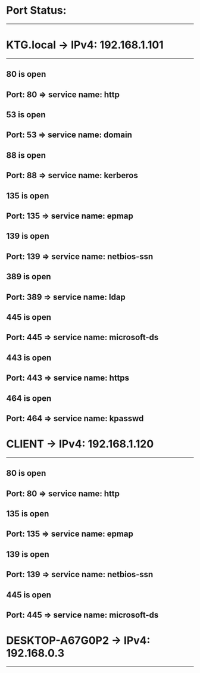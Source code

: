 

# Port Status: #
_______________________________________________________________

# KTG.local -> IPv4: 192.168.1.101 #
____________________________________________________________________________________
## 80 is open ##
## Port: 80 => service name: http ##

## 53 is open ##
## Port: 53 => service name: domain ##

## 88 is open ##
## Port: 88 => service name: kerberos ##

## 135 is open ##
## Port: 135 => service name: epmap ##

## 139 is open ##
## Port: 139 => service name: netbios-ssn ##

## 389 is open ##
## Port: 389 => service name: ldap ##

## 445 is open ##
## Port: 445 => service name: microsoft-ds ##

## 443 is open ##
## Port: 443 => service name: https ##

## 464 is open ##
## Port: 464 => service name: kpasswd ##

# CLIENT -> IPv4: 192.168.1.120 #
______________________________________________________________________
## 80 is open ##
## Port: 80 => service name: http ##

## 135 is open ##
## Port: 135 => service name: epmap ##

## 139 is open ##
## Port: 139 => service name: netbios-ssn ##

## 445 is open ##
## Port: 445 => service name: microsoft-ds ##

# DESKTOP-A67G0P2 -> IPv4: 192.168.0.3 #
______________________________________________________________________